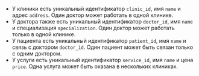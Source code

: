 - У клиники есть уникальный идентификатор `clinic_id`, имя `name` и адрес `address`. Один доктор может работать в одной клинике.
- У доктора также есть уникальный идентификатор `doctor_id`, имя `name` и специализация `specialization`. Один доктор может работать только в одной клинике.
- У пациента есть уникальный идентификатор `patient_id`, имя `name` и связь с доктором `doctor_id`. Один пациент может быть связан только с одним доктором.
- У услуги есть уникальный идентификатор `service_id`, имя `name` и цена `price`. Одна услуга может быть оказана в нескольких клиниках.
